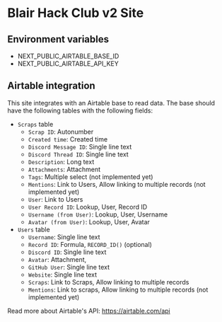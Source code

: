 # Blair Hack Club v2 Site

## Environment variables
- NEXT_PUBLIC_AIRTABLE_BASE_ID
- NEXT_PUBLIC_AIRTABLE_API_KEY

## Airtable integration
This site integrates with an Airtable base to read data. The base should have the following tables with the following fields:
- `Scraps` table
  - `Scrap ID`: Autonumber
  - `Created time`: Created time
  - `Discord Message ID`: Single line text
  - `Discord Thread ID`: Single line text
  - `Description`: Long text
  - `Attachments`: Attachment
  - `Tags`: Multiple select (not implemented yet)
  - `Mentions`: Link to Users, Allow linking to multiple records (not implemented yet)
  - `User`: Link to Users
  - `User Record ID`: Lookup, User, Record ID
  - `Username (from User)`: Lookup, User, Username
  - `Avatar (from User)`: Lookup, User, Avatar
- `Users` table
  - `Username`: Single line text
  - `Record ID`: Formula, `RECORD_ID()` (optional)
  - `Discord ID`: Single line text
  - `Avatar`: Attachment,
  - `GitHub User`: Single line text
  - `Website`: Single line text
  - `Scraps`: Link to Scraps, Allow linking to multiple records
  - `Mentions`: Link to scraps, Allow linking to multiple records (not implemented yet)

Read more about Airtable's API: https://airtable.com/api